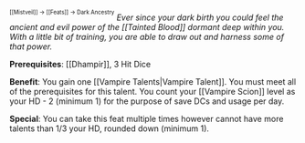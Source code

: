 <sup><sup>[[Mistveil]] → [[Feats]] → Dark Ancestry</sup></sup>
*Ever since your dark birth you could feel the ancient and evil power of the [[Tainted Blood]] dormant deep within you. With a little bit of training, you are able to draw out and harness some of that power.*

**Prerequisites**: [[Dhampir]], 3 Hit Dice

**Benefit**: You gain one [[Vampire Talents|Vampire Talent]]. You must meet all of the prerequisites for this talent. You count your [[Vampire Scion]] level as your HD - 2 (minimum 1) for the purpose of save DCs and usage per day. 

**Special**: You can take this feat multiple times however cannot have more talents than 1/3 your HD, rounded down (minimum 1).